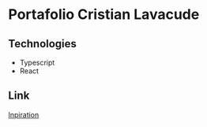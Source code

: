 # Portafolio Cristian Lavacude

## Technologies

- Typescript
- React

## Link

[Inpiration](https://www.youtube.com/watch?v=3HNyXCPDQ7Q)
